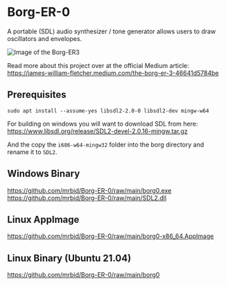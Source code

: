 # Borg-ER-0
A portable (SDL) audio synthesizer / tone generator allows users to draw oscillators and envelopes.

![Image of the Borg-ER3](https://miro.medium.com/max/700/1*PIn60YZ3wNEytljl0B4aig.png)

Read more about this project over at the official Medium article:<br>
https://james-william-fletcher.medium.com/the-borg-er-3-46641d5784be

## Prerequisites
`sudo apt install --assume-yes libsdl2-2.0-0 libsdl2-dev mingw-w64`

For building on windows you will want to download SDL from here:<br>
https://www.libsdl.org/release/SDL2-devel-2.0.16-mingw.tar.gz

And the copy the `i686-w64-mingw32` folder into the borg directory
and rename it to `SDL2`.

## Windows Binary
https://github.com/mrbid/Borg-ER-0/raw/main/borg0.exe<br>
https://github.com/mrbid/Borg-ER-0/raw/main/SDL2.dll

## Linux AppImage
https://github.com/mrbid/Borg-ER-0/raw/main/borg0-x86_64.AppImage

## Linux Binary (Ubuntu 21.04)
https://github.com/mrbid/Borg-ER-0/raw/main/borg0
